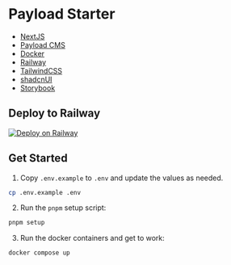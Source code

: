 # Payload Starter

- [NextJS](https://nextjs.org/)
- [Payload CMS](https://payloadcms.com/)
- [Docker](https://www.docker.com/)
- [Railway](https://railway.com/)
- [TailwindCSS](https://tailwindcss.com/)
- [shadcnUI](https://ui.shadcn.com/)
- [Storybook](https://storybook.com/)

## Deploy to Railway

[![Deploy on Railway](https://railway.com/button.svg)](https://railway.com/template/ws2R07?referralCode=erdrN8)

## Get Started

1. Copy `.env.example` to `.env` and update the values as needed.

```bash
cp .env.example .env
```

2. Run the `pnpm` setup script:

```bash
pnpm setup
```

3. Run the docker containers and get to work:

```bash
docker compose up
```

